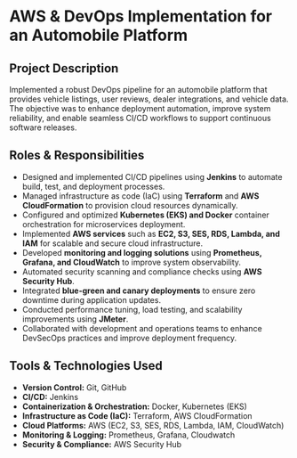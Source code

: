 # AWS & DevOps Implementation for an Automobile Platform

## Project Description
Implemented a robust DevOps pipeline for an automobile platform that provides vehicle listings, user reviews, dealer integrations, and vehicle data. The objective was to enhance deployment automation, improve system reliability, and enable seamless CI/CD workflows to support continuous software releases.

## Roles & Responsibilities
- Designed and implemented CI/CD pipelines using **Jenkins** to automate build, test, and deployment processes.
- Managed infrastructure as code (IaC) using **Terraform** and **AWS CloudFormation** to provision cloud resources dynamically.
- Configured and optimized **Kubernetes (EKS) and Docker** container orchestration for microservices deployment.
- Implemented **AWS services** such as **EC2, S3, SES, RDS, Lambda, and IAM** for scalable and secure cloud infrastructure.
- Developed **monitoring and logging solutions** using **Prometheus, Grafana, and CloudWatch** to improve system observability.
- Automated security scanning and compliance checks using **AWS Security Hub**.
- Integrated **blue-green and canary deployments** to ensure zero downtime during application updates.
- Conducted performance tuning, load testing, and scalability improvements using **JMeter**.
- Collaborated with development and operations teams to enhance DevSecOps practices and improve deployment frequency.

## Tools & Technologies Used
- **Version Control:** Git, GitHub  
- **CI/CD:** Jenkins  
- **Containerization & Orchestration:** Docker, Kubernetes (EKS)  
- **Infrastructure as Code (IaC):** Terraform, AWS CloudFormation  
- **Cloud Platforms:** AWS (EC2, S3, SES, RDS, Lambda, IAM, CloudWatch)  
- **Monitoring & Logging:** Prometheus, Grafana, Cloudwatch
- **Security & Compliance:** AWS Security Hub
